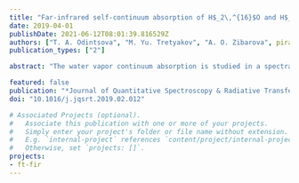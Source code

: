 ```yaml
---
title: "Far-infrared self-continuum absorption of H$_2\,^{16}$O and H$_2^{18}$O (15-500 cm$^{-1}$)"
date: 2019-04-01
publishDate: 2021-06-12T08:01:39.816529Z
authors: ["T. A. Odintsova", "M. Yu. Tretyakov", "A. O. Zibarova", pirali, "Pascale Roy", "Alain Campargue"]
publication_types: ["2"]

abstract: "The water vapor continuum absorption is studied in a spectral range covering most of the pure rotational spectrum of water molecule up to 500 cm<sup>-1</sup>. The continuum absorption was derived from the broadband water vapor spectra recorded by Fourier transform spectrometer equipped with the 151-m multipass gas cell at the AILES beam line of the SOLEIL synchrotron. The coherent (10-35 cm<sup>-1</sup>) and standard (40500 cm<sup>-1</sup>) radiation modes of the synchrotron were used. In order to refine the magnitude and clarify the physical origin of the continuum, spectra of the two major water isotopologues, H<sub>2</sub><sup>16</sup>O and H<sub>2</sub><sup>18</sup>O, were considered. Recordings at several water vapor pressures were used to check the expected quadratic pressure dependence of the continuum. The new data extend and supplement previous measurements filling, in particular, the gap between 200 and 350 cm<sup>-1</sup>, which was never studied before. The H<sub>2</sub><sup>16</sup>O and H<sub>2</sub><sup>18</sup>O absorption continua in the range of 50-650 cm<sup>-1</sup> show similar frequency dependence and magnitude. In particular, both continua exhibit a clear water dimer spectral signature near 15 cm<sup>-1</sup>, in good agreement with previous ab initio calculations. The present data confirm that the MT-CKD empirical continuum model widely used in atmospheric applications, overestimates importantly the continuum magnitude in the whole range of the rotational band. The observed irregular frequency dependence of the retrieved self-continuum cross-section values is tentatively interpreted as due to uncertainties on the resonance lines of the water monomer spectrum which is subtracted from the recorded spectra. On the basis of spectra simulations, the inadequate description of the line shapes in the range of the intermediate wings (detuning of 5-10 cm<sup>-1</sup> from line center) and the uncertainties on the self-broadening coefficients of water monomer lines are identified as possible mechanisms responsible of the observed irregular fluctuations."

featured: false
publication: "*Journal of Quantitative Spectroscopy & Radiative Transfer*"
doi: "10.1016/j.jqsrt.2019.02.012"

# Associated Projects (optional).
#   Associate this publication with one or more of your projects.
#   Simply enter your project's folder or file name without extension.
#   E.g. `internal-project` references `content/project/internal-project/index.md`.
#   Otherwise, set `projects: []`.
projects:
- ft-fir
---
```


